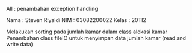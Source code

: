 All : penambahan exception handling 

Nama  : Steven Riyaldi
NIM   : 03082200022
Kelas : 20TI2

Melakukan sorting pada jumlah kamar dalam class alokasi kamar
Penambahan class fileIO untuk menyimpan data jumlah kamar (read and write data)
